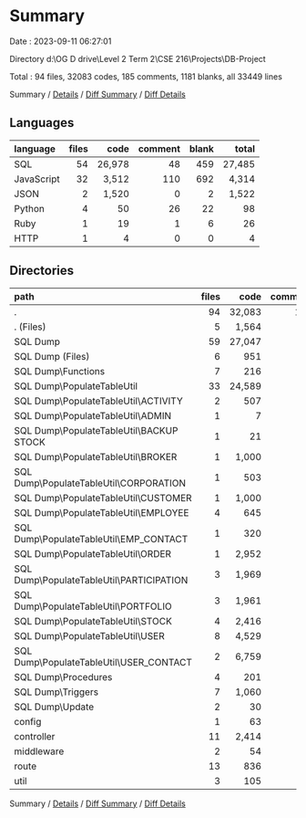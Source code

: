 # Summary

Date : 2023-09-11 06:27:01

Directory d:\\OG D drive\\Level 2 Term 2\\CSE 216\\Projects\\DB-Project

Total : 94 files,  32083 codes, 185 comments, 1181 blanks, all 33449 lines

Summary / [Details](details.md) / [Diff Summary](diff.md) / [Diff Details](diff-details.md)

## Languages
| language | files | code | comment | blank | total |
| :--- | ---: | ---: | ---: | ---: | ---: |
| SQL | 54 | 26,978 | 48 | 459 | 27,485 |
| JavaScript | 32 | 3,512 | 110 | 692 | 4,314 |
| JSON | 2 | 1,520 | 0 | 2 | 1,522 |
| Python | 4 | 50 | 26 | 22 | 98 |
| Ruby | 1 | 19 | 1 | 6 | 26 |
| HTTP | 1 | 4 | 0 | 0 | 4 |

## Directories
| path | files | code | comment | blank | total |
| :--- | ---: | ---: | ---: | ---: | ---: |
| . | 94 | 32,083 | 185 | 1,181 | 33,449 |
| . (Files) | 5 | 1,564 | 3 | 18 | 1,585 |
| SQL Dump | 59 | 27,047 | 75 | 487 | 27,609 |
| SQL Dump (Files) | 6 | 951 | 28 | 239 | 1,218 |
| SQL Dump\\Functions | 7 | 216 | 2 | 14 | 232 |
| SQL Dump\\PopulateTableUtil | 33 | 24,589 | 30 | 62 | 24,681 |
| SQL Dump\\PopulateTableUtil\\ACTIVITY | 2 | 507 | 0 | 3 | 510 |
| SQL Dump\\PopulateTableUtil\\ADMIN | 1 | 7 | 0 | 4 | 11 |
| SQL Dump\\PopulateTableUtil\\BACKUP STOCK | 1 | 21 | 0 | 1 | 22 |
| SQL Dump\\PopulateTableUtil\\BROKER | 1 | 1,000 | 0 | 1 | 1,001 |
| SQL Dump\\PopulateTableUtil\\CORPORATION | 1 | 503 | 0 | 0 | 503 |
| SQL Dump\\PopulateTableUtil\\CUSTOMER | 1 | 1,000 | 0 | 1 | 1,001 |
| SQL Dump\\PopulateTableUtil\\EMPLOYEE | 4 | 645 | 3 | 7 | 655 |
| SQL Dump\\PopulateTableUtil\\EMP_CONTACT | 1 | 320 | 0 | 1 | 321 |
| SQL Dump\\PopulateTableUtil\\ORDER | 1 | 2,952 | 0 | 1 | 2,953 |
| SQL Dump\\PopulateTableUtil\\PARTICIPATION | 3 | 1,969 | 8 | 7 | 1,984 |
| SQL Dump\\PopulateTableUtil\\PORTFOLIO | 3 | 1,961 | 8 | 7 | 1,976 |
| SQL Dump\\PopulateTableUtil\\STOCK | 4 | 2,416 | 8 | 10 | 2,434 |
| SQL Dump\\PopulateTableUtil\\USER | 8 | 4,529 | 1 | 13 | 4,543 |
| SQL Dump\\PopulateTableUtil\\USER_CONTACT | 2 | 6,759 | 2 | 6 | 6,767 |
| SQL Dump\\Procedures | 4 | 201 | 7 | 26 | 234 |
| SQL Dump\\Triggers | 7 | 1,060 | 8 | 145 | 1,213 |
| SQL Dump\\Update | 2 | 30 | 0 | 1 | 31 |
| config | 1 | 63 | 3 | 10 | 76 |
| controller | 11 | 2,414 | 27 | 447 | 2,888 |
| middleware | 2 | 54 | 3 | 11 | 68 |
| route | 13 | 836 | 74 | 195 | 1,105 |
| util | 3 | 105 | 0 | 13 | 118 |

Summary / [Details](details.md) / [Diff Summary](diff.md) / [Diff Details](diff-details.md)